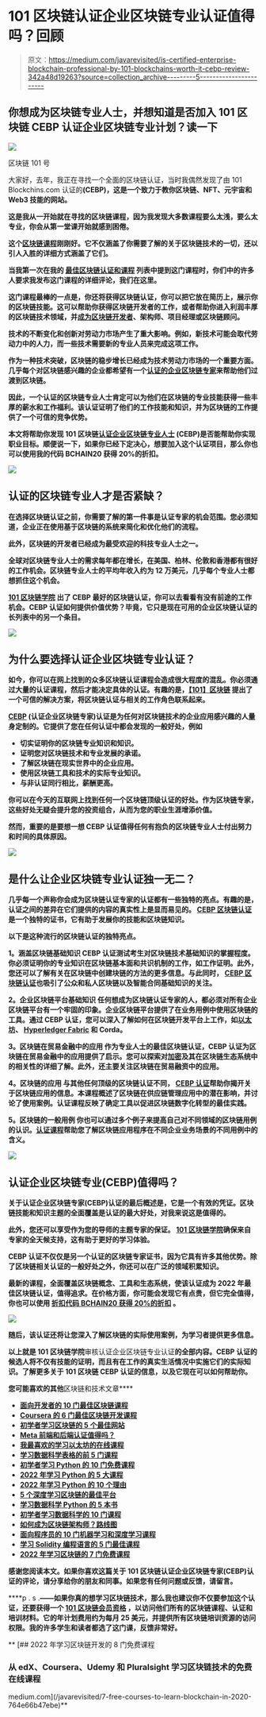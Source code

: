 # 101 区块链认证企业区块链专业认证值得吗？回顾

> 原文：<https://medium.com/javarevisited/is-certified-enterprise-blockchain-professional-by-101-blockchains-worth-it-cebp-review-342a48d19263?source=collection_archive---------5----------------------->

## 你想成为区块链专业人士，并想知道是否加入 101 区块链 CEBP 认证企业区块链专业计划？读一下

[![](img/0d5e03adbc57130660ef1283df8d8532.png)](http://shrsl.com/349rm)

区块链 101 号

大家好，去年，我正在寻找一个全面的区块链认证，当时我偶然发现了由 101 Blockchins.com 认证的[](https://www.shareasale.com/r.cfm?b=1713885&u=880419&m=105464&urllink=&afftrack=)**(CEBP)，这是一个致力于教你区块链、NFT、元宇宙和 Web3 技能的网站。**

**这是我从一开始就在寻找的区块链课程，因为我发现大多数课程要么太浅，要么太专业，你会从第一堂课开始就感到困倦。**

**这个[区块链课程](https://www.shareasale.com/r.cfm?b=1713885&u=880419&m=105464&urllink=&afftrack=)刚刚好。它不仅涵盖了你需要了解的关于区块链技术的一切，还以引人入胜的详细方式涵盖了它们。**

**当我第一次在我的 [**最佳区块链认证和课程**](/javarevisited/best-blockchain-courses-and-certification-in-2020-63729f8f04d0) 列表中提到这门课程时，你们中的许多人要求我发布这门课程的详细评论，我们在这里。**

**这门课程最棒的一点是，你还将获得区块链认证，你可以把它放在简历上，展示你的区块链技能。这可以帮助你获得区块链开发者的工作，或者帮助你进入利润丰厚的区块链技术领域，并[成为区块链开发者](https://javarevisited.blogspot.com/2022/06/best-coursera-courses-for-blockchain.html)、架构师、项目经理或区块链顾问。**

**技术的不断变化和创新对劳动力市场产生了重大影响。例如，新技术可能会取代劳动力中的人力，而一些技术需要新的专业人员来完成这项工作。**

**作为一种技术突破，区块链的稳步增长已经成为技术劳动力市场的一个重要方面。几乎每个对区块链感兴趣的企业都希望有一个[认证的企业区块链专家](https://www.shareasale.com/r.cfm?b=1713885&u=880419&m=105464&urllink=&afftrack=)来帮助他们过渡到区块链。**

**因此，一个认证的区块链专业人士肯定可以为他们在区块链的专业技能获得一些丰厚的薪水和工作福利。该认证证明了他们的工作技能和知识，并为区块链的工作提供了一个可信的竞争优势。**

**本文将帮助你发现 101 区块链[认证企业区块链专业人士](https://www.shareasale.com/r.cfm?b=1713885&u=880419&m=105464&urllink=&afftrack=) (CEBP)是否能帮助你实现职业目标。顺便说一下，如果你已经下定决心，想要加入这个认证项目，那么你也可以使用我的代码 **BCHAIN20** 获得 20%的折扣。**

**[![](img/aa5da7ec7bf3d96e23f42b53ab73a54d.png)](https://www.shareasale.com/r.cfm?b=1713885&u=880419&m=105464&urllink=&afftrack=)**

## **认证的区块链专业人才是否紧缺？**

**在选择区块链认证之前，你需要了解的第一件事是认证专家的机会范围。您必须知道，企业正在使用基于区块链的系统来简化和优化他们的流程。**

**此外，区块链的开发者已经成为最受欢迎的科技专业人士之一。**

**全球对区块链专业人士的需求每年都在增长，在美国、柏林、伦敦和香港都有很好的工作机会。区块链专业人士的平均年收入约为 12 万美元，几乎每个专业人士都想抓住这个机会。**

**[**101 区块链学院**](http://shrsl.com/349rm) 出了 CEBP 最好的区块链认证，你可以去看看有没有前途的工作机会。CEBP 认证如何提供价值优势？毕竟，它只是现在可用的企业区块链认证的长列表中的另一个条目。**

**[![](img/c4a3f9cbaf8f56da54981fcfbbe89082.png)](http://shrsl.com/349rm)**

## **为什么要选择认证企业区块链专业认证？**

**如今，你可以在网上找到的众多区块链认证课程会造成很大程度的混乱。你必须通过大量的认证课程，然后才能决定具体的认证。有趣的是，[**【101】区块链**](http://shrsl.com/349rm) 提出了一个可信的解决方案，将区块链认证与相关的工作角色联系起来。**

**[CEBP](https://www.shareasale.com/r.cfm?b=1713885&u=880419&m=105464&urllink=&afftrack=) (认证企业区块链专家)认证是为任何对区块链技术的企业应用感兴趣的人量身定制的。它提供了您在任何认证中都会发现的一般好处，例如**

*   **切实证明你的区块链专业知识和知识。**
*   **证明您对区块链技术和专业发展的承诺。**
*   **了解区块链在现实世界中的企业应用。**
*   **使用区块链工具和技术的实际专业知识。**
*   **与非认证同行相比，薪酬更高。**

**你可以在今天的互联网上找到任何一个区块链顶级认证的好处。作为区块链专家，这些好处无疑会提升您的投资组合，从而为您的职业生涯增添价值。**

**然而，重要的是要想一想 CEBP 认证值得任何有抱负的区块链专业人士付出努力和时间的具体原因。**

**[![](img/a015a63d986a3cca81c110eb5ccc40aa.png)](https://www.shareasale.com/r.cfm?b=1713885&u=880419&m=105464&urllink=&afftrack=)**

## **是什么让企业区块链专业认证独一无二？**

**几乎每一个声称你会成为区块链认证专家的认证都有一些独特的亮点。有趣的是，认证之间的差异在它们提供的内容的真实性上是显而易见的。 [CEBP 区块链认证](https://dev.to/javinpaul/5-best-courses-to-learn-blockchain-for-beginners-in-2022-2me4)是一个独特的证书，它有助于发展你的技能和区块链知识。**

**以下是这种流行的区块链认证的独特亮点。**

****1。涵盖区块链基础知识**
CEBP 认证测试考生对区块链技术基础知识的掌握程度。你必须证明你的专业知识在区块链基本面和共识机制的工作，如工作证明。此外，您还可以了解有关在区块链中创建块链的方法的更多信息。与此同时， [CEBP 区块链认证](https://www.shareasale.com/r.cfm?b=1713885&u=880419&m=105464&urllink=&afftrack=)也吸引了公众和私人区块链以及智能合同基础知识的关注。**

****2。企业区块链平台基础知识**
任何想成为区块链认证专家的人，都必须对所有企业区块链平台有一个牢固的印象。企业区块链平台提供了在业务用例中使用区块链的工具。通过 CEBP 认证，您可以深入了解如何在区块链开发平台上工作，如[以太坊](https://javarevisited.blogspot.com/2021/11/top-5-courses-to-learn-ethereum-for.html)、 [Hyperledger Fabric](https://javarevisited.blogspot.com/2022/02/top-5-courses-to-learn-hyperledger-blockchain.html) 和 Corda。**

****3。区块链在贸易金融中的应用**
作为专业人士的最佳区块链认证，CEBP 认证为区块链在贸易金融中的应用提供了启示。您可以探索对[加密](https://javarevisited.blogspot.com/2022/01/5-best-courses-to-learn-cryptocurrency.html)及其在区块链生态系统中的相关性的详细了解。此外，还主要关注区块链在贸易融资中的应用。**

****4。区块链的应用**
与其他任何顶级的区块链认证不同， [CEBP 认证](https://www.shareasale.com/r.cfm?b=1713885&u=880419&m=105464&urllink=&afftrack=)帮助你揭开关于区块链应用的信息。本课程概述了区块链在供应链管理应用中的潜在影响，并讨论了使用案例。认证课程反映了确定工具以促进区块链数字化转型的最佳实践。**

****5。区块链的一般用例**
你也可以通过多个例子来提高自己对不同领域的区块链用例的认识。[认证课程](https://javarevisited.blogspot.com/2020/08/top-10-coursera-courses-specilizations-and-certifications.html)帮助您了解区块链应用程序在不同企业业务场景的不同用例中的含义。**

**[![](img/e266dcbc3d359771cbd5d9c07fe245f6.png)](https://www.shareasale.com/r.cfm?b=1713885&u=880419&m=105464&urllink=&afftrack=)**

## **认证企业区块链专业(CEBP)值得吗？**

**关于认证企业区块链专家(CEBP)认证的最后概述是，它是一个有效的凭证。区块链技能和知识主题的全面覆盖是认证的最大好处，对我来说这是值得的。**

**此外，您还可以享受作为您的导师的主题专家的保证。 [101 区块链学院](http://shrsl.com/349rm)确保来自专家的全天候支持，这有助于更好的学习体验。**

**CEBP 认证不仅仅是另一个认证的区块链专家证书，因为它具有许多其他优势。除了区块链相关认证的一般好处之外，你还可以在广泛的领域积累知识。**

**最新的课程，全面覆盖区块链概念、工具和生态系统，使该认证成为 2022 年最佳区块链认证，值得追求。在价格方面，你可能会发现它有点贵，但它完全值得，你也可以使用 [**折扣代码 BCHAIN20 获得 20%的折扣**](https://www.shareasale.com/r.cfm?b=1713885&u=880419&m=105464&urllink=&afftrack=) 。**

**[![](img/2ba76d3d7f0b5133abb9cfd2e85e8488.png)](https://www.shareasale.com/r.cfm?b=1713885&u=880419&m=105464&urllink=&afftrack=)**

**随后，该认证还将让您深入了解区块链的实际使用案例，为学习者提供更多信息。**

**以上就是 101 区块链学院**审核认证企业区块链专业认证**的全部内容。CEBP 认证的候选人将不仅有技能的证明，而且有在工作的真实生活情况中实施它们的实际知识。了解更多关于 101 区块链 CEBP 认证的信息，以及它现在可以如何帮助你。**

**您可能喜欢的其他**区块链和技术文章****

*   **[面向开发者的 10 门最佳区块链课程](/javarevisited/best-blockchain-courses-and-certification-in-2020-63729f8f04d0)**
*   **[Coursera 的 6 门最佳区块链开发课程](https://javarevisited.blogspot.com/2022/01/5-best-blockchain-certifications-and.html)**
*   **[初学者学习区块链的 5 个最佳网站](https://www.java67.com/2020/07/top-5-websites-to-learn-blockchain-in.html)**
*   **[Meta 前端和后端认证值得吗？](/javarevisited/is-the-meta-frontend-and-backend-developer-certificates-on-coursera-worth-it-review-125f1571e515)**
*   **[我最喜欢的学习以太坊的在线课程](https://javarevisited.blogspot.com/2021/11/top-5-courses-to-learn-ethereum-for.html)**
*   **[学习数据科学表格的前 5 门课程](https://javarevisited.blogspot.com/2019/07/top-5-tableau-online-courses-and-certifications-for-data-science-engineers.html)**
*   **[初学者学习 Python 的 10 门免费课程](https://hackernoon.com/10-free-python-programming-courses-for-beginners-to-learn-online-38312f3b9912)**
*   **[2022 年学习 Python 的 5 大课程](https://hackernoon.com/top-5-courses-to-learn-python-in-2018-best-of-lot-26644a99e7ec)**
*   **[2022 年学习 Python 的 10 个理由](https://hackernoon.com/10-reasons-to-learn-python-in-2018-f473dc35e2ee)**
*   **[5 个深度学习区块链的最佳平台](https://faun.dev/c/stories/javinpaul/5-best-platforms-to-learn-blockchain-technology/)**
*   **[学习数据科学 Python 的 5 本书](https://javarevisited.blogspot.com/2019/08/top-5-python-books-for-data-science-and-machine-learning.html)**
*   **[初学者学习数据科学的 10 门课程](https://hackernoon.com/10-machine-learning-data-science-and-deep-learning-courses-for-programmers-7edc56078cde)**
*   **[如何成为区块链架构师？路线图](/javarevisited/the-blockchain-developer-architect-roadmap-d212d3bbbb00)**
*   **[面向程序员的 10 门机器学习和深度学习课程](https://hackernoon.com/top-5-courses-to-learn-python-in-2018-best-of-lot-26644a99e7ec)**
*   **[学习 Solidity 编程语言的 5 门最佳课程](https://javarevisited.blogspot.com/2022/01/top-5-courses-to-learn-solidity-for.html)**
*   **[2022 年学习区块链的 7 门免费课程](/javarevisited/7-free-courses-to-learn-blockchain-in-2020-764e66b47ebe)**

**感谢您阅读本文。如果你喜欢这篇关于 101 区块链认证企业区块链专家(CEBP)认证的评论，请分享给你的朋友和同事。如果您有任何问题或反馈，请留言。**

****p . s .**——如果你真的想学习区块链技术，那么我也建议你不仅要参加这个认证，还要获得一个 [**101 区块链会员资格**](https://shareasale.com/r.cfm?b=1696402&u=880419&m=105464&urllink=https%3A%2F%2F101blockchains%2Ecom%2Fmembership%2F&afftrack=) ，以访问他们所有的区块链课程、认证和培训材料。它的年计划费用约为每月 25 美元，并提供所有区块链培训资源的访问权限。我的许多学生和读者都选了这门课，反馈非常好。**

**[](/javarevisited/7-free-courses-to-learn-blockchain-in-2020-764e66b47ebe) [## 2022 年学习区块链开发的 8 门免费课程

### 从 edX、Coursera、Udemy 和 Pluralsight 学习区块链技术的免费在线课程

medium.com](/javarevisited/7-free-courses-to-learn-blockchain-in-2020-764e66b47ebe)**